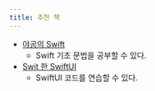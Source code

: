 ```yaml
---
title: 추천 책
---
```


    

- [야곰의 Swift](http://www.yes24.com/Product/Goods/78907450)
    - Swift 기초 문법을 공부할 수 있다.
- [Swit 한 SwiftUI](http://www.yes24.com/Product/Goods/89912849)
    - SwiftUI 코드를 연습할 수 있다.